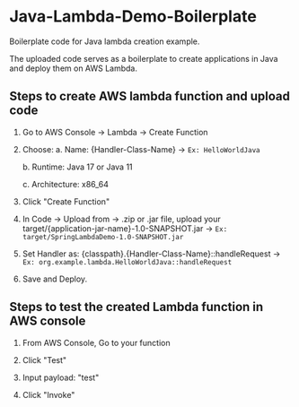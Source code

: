# Java-Lambda-Demo-Boilerplate
Boilerplate code for Java lambda creation example.

The uploaded code serves as a boilerplate to create applications in Java and deploy them on AWS Lambda.

## Steps to create AWS lambda function and upload code
1. Go to AWS Console → Lambda → Create Function

2. Choose:
	a. Name: {Handler-Class-Name} -> ```Ex: HelloWorldJava```

	b. Runtime: Java 17 or Java 11

	c. Architecture: x86_64

3. Click "Create Function"

4. In Code → Upload from → .zip or .jar file, upload your target/{application-jar-name}-1.0-SNAPSHOT.jar -> ```Ex: target/SpringLambdaDemo-1.0-SNAPSHOT.jar```

5. Set Handler as:
	{classpath}.{Handler-Class-Name}::handleRequest -> ```Ex: org.example.lambda.HelloWorldJava::handleRequest```
	
6. Save and Deploy.

## Steps to test the created Lambda function in AWS console
1. From AWS Console, Go to your function

2. Click "Test"

3. Input payload: "test"

4. Click "Invoke"	